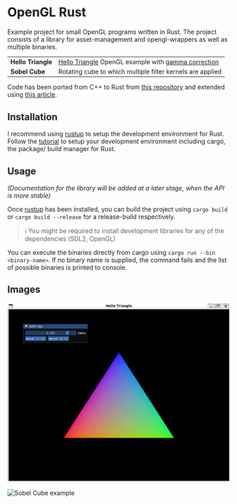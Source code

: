 # OpenGL Rust

Example project for small OpenGL programs written in Rust. The project consists of
a library for asset-management and opengl-wrappers as well as multiple binaries.

|||
|---|---|
|**Hello Triangle**|[Hello Triangle] OpenGL example with [gamma correction]|
|**Sobel Cube**|Rotating cube to which multiple filter kernels are applied|

Code has been ported from C++ to Rust from [this repository][VoxelRendering]
and extended using [this article][OpenGL from scratch].

## Installation

I recommend using [rustup] to setup the development environment for Rust. Follow the
[tutorial][rustup] to setup your development environment including cargo, the package/
build manager for Rust.

## Usage

*(Documentation for the library will be added at a later stage, when the API is more
stable)*

Once [rustup] has been installed, you can build the project using `cargo build` or
`cargo build --release` for a release-build respectively.

> :information_source: You might be required to install development libraries for any of the dependencies
> (SDL2, OpenGL)

You can execute the binaries directly from cargo using `cargo run --bin <binary-name>`.
If no binary name is supplied, the command fails and the list of possible binaries is
printed to console.

## Images

![Hello Triangle example](./hello_triangle.png)

![Sobel Cube example](./sobel_cube.png)

[gamma correction]: https://learnopengl.com/Advanced-Lighting/Gamma-Correction
[Hello Triangle]: https://learnopengl.com/Getting-started/Hello-Triangle
[VoxelRendering]: https://github.com/platc2/VoxelRendeirng
[OpenGL from scratch]: http://nercury.github.io/rust/opengl/tutorial/2018/02/08/opengl-in-rust-from-scratch-00-setup.html
[Rustup]: https://rustup.rs/
